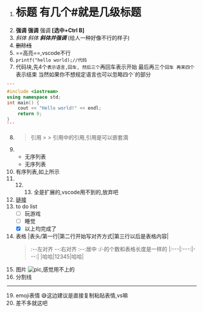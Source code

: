 1. # 标题 有几个#就是几级标题
2. **强调** __强调__ 强调 **[选中+Ctrl B]**
3. *斜体* _斜体_ ***斜体并强调*** (给人一种好像不行的样子)
4. ~~删除线~~
5. ==高亮==,vscode不行
6. `printf("hello world);//代码` 
7. 代码块,先4个`表示语言,回车,
   然后三个`再回车表示开始
   最后再三个`回车
   再来四个`表示结束
   当然如果你不想规定语言也可以忽略四个`的部分
````c++
```
#include <iostream>
using namespace std;
int main() {
    cout << "Hello world!" << endl;
    return 0;
}
```
````
8. > 引用 > > 引用中的引用,引用是可以嵌套滴
9. - 无序列表
    + 无序列表
10. 有序列表,如上所示
11. 12. 13. 全是扩展的,vscode用不到的,放弃吧
14. [链接](https://www.baidu.com)
15. to do list 
    - [ ] 玩游戏
    - [ ] 睡觉
    - [x] 以上均完成了
16. 表格
    |表头/第一行|第二行开始写对齐方式|第三行以后是表格内容|
    > :--左对齐 --:右对齐 :--:居中
    > :/-的个数和表格长度是一样的
    |:---|:---:|---:|
    |哈哈|12345|哈哈|
17. 图片 ![pic](地址),感觉用不上的
18. 分割线
---
19. emoji表情  😅这边建议是直接复制粘贴表情,vs嘛
20. 差不多就这吧
